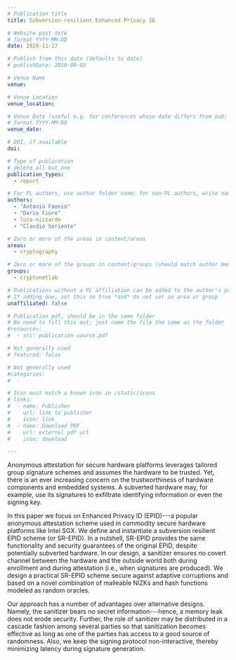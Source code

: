 ```yaml
---
# Publication title
title: Subversion-resilient Enhanced Privacy ID

# Website post date
# format YYYY-MM-DD
date: 2020-11-17

# Publish from this date (defaults to date)
# publishDate: 2019-09-03

# Venue Name
venue:

# Venue Location
venue_location:

# Venue Date (useful e.g. for conferences whose date differs from pub; defaults to date)
# format YYYY-MM-DD
venue_date:

# DOI, if available
doi:

# Type of publication
# delete all but one
publication_types:
  - report

# For PL authors, use author folder name; for non-PL authors, write name as in paper within ""
authors:
  - "Antonio Faonio"
  - "Dario Fiore"
  - luca-nizzardo
  - "Claudio Soriente"

# Zero or more of the areas in content/areas
areas:
  - cryptography

# Zero or more of the groups in content/groups (should match author membership)
groups:
  - cryptonetlab

# Publications without a PL affiliation can be added to the author's profile without showing up elsewhere
# If adding one, set this to true *and* do not set an area or group
unaffiliated: false

# Publication pdf, should be in the same folder
# No need to fill this out; just name the file the same as the folder
#resources:
#  - src: publication-source.pdf

# Not generally used
# featured: false

# Not generally used
#categories:
#  -

# Icon must match a known icon in /static/icons
# links:
#  - name: Publisher
#    url: link to publisher
#    icon: link
#  - name: Download PDF
#    url: external pdf url
#    icon: download

---
```


Anonymous attestation for secure hardware platforms leverages tailored group signature schemes and assumes the hardware to be trusted. Yet, there is an ever increasing concern on the trustworthiness of hardware components and embedded systems. A subverted hardware may, for example, use its signatures to exfiltrate identifying information or even the signing key.

In this paper we focus on Enhanced Privacy ID (EPID)---a popular anonymous attestation scheme used in commodity secure hardware platforms like Intel SGX. We define and instantiate a subversion resilient EPID scheme (or SR-EPID). In a nutshell, SR-EPID provides the same functionality and security guarantees of the original EPID, despite potentially subverted hardware. In our design, a sanitizer ensures no covert channel between the hardware and the outside world both during enrollment and during attestation (i.e., when signatures are produced). We design a practical SR-EPID scheme secure against adaptive corruptions and based on a novel combination of malleable NIZKs and hash functions modeled as random oracles.

Our approach has a number of advantages over alternative designs. Namely, the sanitizer bears no secret information---hence, a memory leak does not erode security. Further, the role of sanitizer may be distributed in a cascade fashion among several parties so that sanitization becomes effective as long as one of the parties has access to a good source of randomness. Also, we keep the signing protocol non-interactive, thereby minimizing latency during signature generation.
